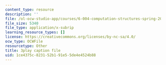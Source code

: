 ```yaml
---
content_type: resource
description: ''
file: /ol-ocw-studio-app/courses/6-004-computation-structures-spring-2017/1ce4375c823152b191e55de4e4524b88_m_G3z-C1C2g.vtt
file_size: 5340
file_type: application/x-subrip
learning_resource_types: []
license: https://creativecommons.org/licenses/by-nc-sa/4.0/
ocw_type: OCWFile
resourcetype: Other
title: 3play caption file
uid: 1ce4375c-8231-52b1-91e5-5de4e4524b88
---
```

